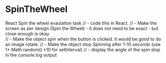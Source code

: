 # SpinTheWheel
React Spin the wheel evaulation task
// -  code this in React.
// - Make the screen as per design (Spin the Wheel) - it does not need to be exact - but close enough is okay
<br>
// - Make the object spin when the button is clicked. It would be good to do an image rotate.
// - Make the object stop Spinning after 1-10 seconds (use  1+ Math.random() *10 for setInterval)
// - display the angle of the spin stop in the console.log output
